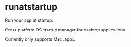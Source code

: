 # runatstartup
Run your app at startup.

Cross platform OS startup manager for desktop applications. 

Currently only supports Mac .apps. 
